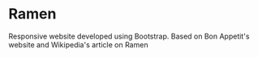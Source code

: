 # Ramen
Responsive website developed using Bootstrap. Based on Bon Appetit's website and Wikipedia's article on Ramen
